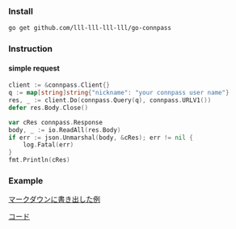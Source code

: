 ### Install
```sh
go get github.com/lll-lll-lll-lll/go-connpass
```

### Instruction
#### simple request
```go
client := &connpass.Client{}
q := map[string]string{"nickname": "your connpass user name"}
res, _ := client.Do(connpass.Query(q), connpass.URLV1())
defer res.Body.Close()

var cRes connpass.Response
body, _ := io.ReadAll(res.Body)
if err := json.Unmarshal(body, &cRes); err != nil {
	log.Fatal(err)
}
fmt.Println(cRes)
```
### Example
[マークダウンに書き出した例](./example/sample.md)

[コード](./example/main.go)